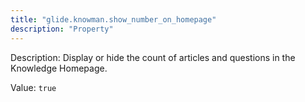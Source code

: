 ```yaml
---
title: "glide.knowman.show_number_on_homepage"
description: "Property"
---
```


Description: Display or hide the count of articles and questions in the Knowledge Homepage.

Value: `true`